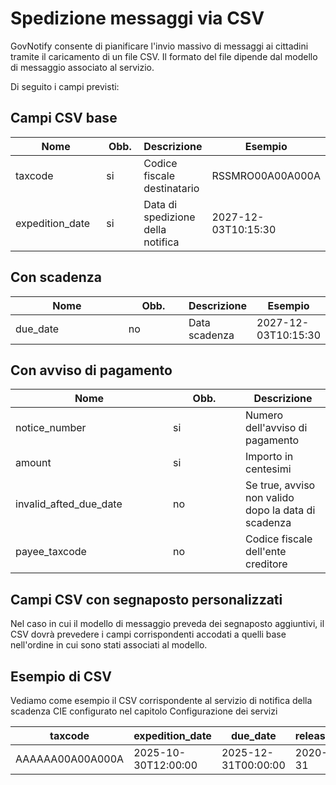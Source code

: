 # Spedizione messaggi via CSV

GovNotify consente di pianificare l'invio massivo di messaggi ai cittadini tramite il caricamento di un file CSV. Il formato del file dipende dal modello di messaggio associato al servizio.

Di seguito i campi previsti:

## Campi CSV base

<table><thead><tr><th width="209">Nome</th><th width="100">Obb.</th><th>Descrizione</th><th>Esempio</th></tr></thead><tbody><tr><td>taxcode</td><td>si</td><td>Codice fiscale destinatario</td><td>RSSMRO00A00A000A</td></tr><tr><td>expedition_date</td><td>si</td><td>Data di spedizione della notifica</td><td>2027-12-03T10:15:30</td></tr></tbody></table>

## Con scadenza

<table><thead><tr><th width="209">Nome</th><th width="100">Obb.</th><th>Descrizione</th><th>Esempio</th></tr></thead><tbody><tr><td>due_date</td><td>no</td><td>Data scadenza</td><td>2027-12-03T10:15:30</td></tr></tbody></table>

## Con avviso di pagamento

<table><thead><tr><th width="236">Nome</th><th width="100">Obb.</th><th>Descrizione</th></tr></thead><tbody><tr><td>notice_number</td><td>si</td><td>Numero dell'avviso di pagamento</td></tr><tr><td>amount</td><td>si</td><td>Importo in centesimi</td></tr><tr><td>invalid_afted_due_date</td><td>no</td><td>Se true, avviso non valido dopo la data di scadenza</td></tr><tr><td>payee_taxcode</td><td>no</td><td>Codice fiscale dell'ente creditore</td></tr></tbody></table>

## Campi CSV con segnaposto personalizzati

Nel caso in cui il modello di messaggio preveda dei segnaposto aggiuntivi, il CSV dovrà prevedere i campi corrispondenti accodati a quelli base nell'ordine in cui sono stati associati al modello.

## Esempio di CSV

Vediamo come esempio il CSV corrispondente al servizio di notifica della scadenza CIE configurato nel capitolo Configurazione dei servizi

| taxcode          | expedition\_date    | due\_date           | release\_date | full\_name  | identity\_card\_number |
| ---------------- | ------------------- | ------------------- | ------------- | ----------- | ---------------------- |
| AAAAAA00A00A000A | 2025-10-30T12:00:00 | 2025-12-31T00:00:00 | 2020-12-31    | Mario Rossi | AA12345                |
